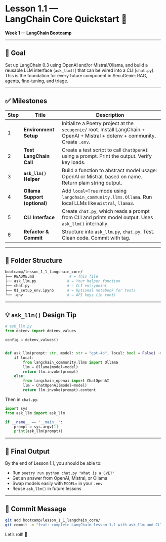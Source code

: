 # Lesson 1.1 — LangChain Core Quickstart 🚀

**Week 1 — LangChain Bootcamp**

---

## 🎯 Goal

Set up LangChain 0.3 using OpenAI and/or Mistral/Ollama, and build a reusable LLM interface (`ask_llm()`) that can be wired into a CLI (`chat.py`).
This is the foundation for every future component in SecuGenie: RAG, agents, fine-tuning, and triage.

---

## ✅ Milestones

| Step | Title                         | Description                                                                                                                     |
| ---- | ----------------------------- | ------------------------------------------------------------------------------------------------------------------------------- |
| 1    | **Environment Setup**         | Initialize a Poetry project at the `secugenie/` root. Install LangChain + OpenAI + Mistral + dotenv + community. Create `.env`. |
| 2    | **Test LangChain Call**       | Create a test script to call `ChatOpenAI` using a prompt. Print the output. Verify key loads.                                   |
| 3    | **`ask_llm()` Helper**        | Build a function to abstract model usage: OpenAI or Mistral, based on name. Return plain string output.                         |
| 4    | **Ollama Support (optional)** | Add `local=True` mode using `langchain_community.llms.Ollama`. Run local LLMs like `mistral`, `llama3`.                         |
| 5    | **CLI Interface**             | Create `chat.py`, which reads a prompt from CLI and prints model output. Uses `ask_llm()` internally.                           |
| 6    | **Refactor & Commit**         | Structure into `ask_llm.py`, `chat.py`. Test. Clean code. Commit with tag.                                                      |

---

## 🧱 Folder Structure

```bash
bootcamp/lesson_1_1_langchain_core/
├── README.md                # ← This file
├── ask_llm.py              # ← Your helper function
├── chat.py                 # ← CLI entrypoint
├── 01_setup_env.ipynb      # ← Optional notebook for tests
└── .env                    # ← API keys (in root)
```

---

## 💡 `ask_llm()` Design Tip

```python
# ask_llm.py
from dotenv import dotenv_values

config = dotenv_values()


def ask_llm(prompt: str, model: str = "gpt-4o", local: bool = False) -> str:
    if local:
        from langchain_community.llms import Ollama
        llm = Ollama(model=model)
        return llm.invoke(prompt)
    else:
        from langchain_openai import ChatOpenAI
        llm = ChatOpenAI(model=model)
        return llm.invoke(prompt).content
```

Then in `chat.py`:

```python
import sys
from ask_llm import ask_llm

if __name__ == "__main__":
    prompt = sys.argv[1]
    print(ask_llm(prompt))
```

---

## 🏁 Final Output

By the end of Lesson 1.1, you should be able to:

- Run `poetry run python chat.py "What is a CVE?"`
- Get an answer from OpenAI, Mistral, or Ollama
- Swap models easily with `MODEL=` in your `.env`
- Reuse `ask_llm()` in future lessons

---

## 🚀 Commit Message

```bash
git add bootcamp/lesson_1_1_langchain_core/
git commit -m "feat: complete LangChain lesson 1.1 with ask_llm and CLI"
```

Let’s roll! 💪
